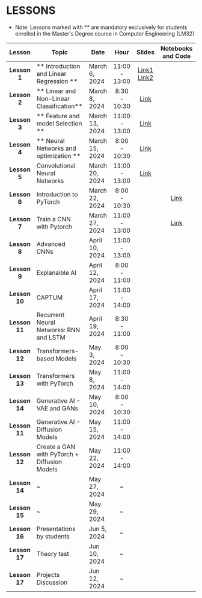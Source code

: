 # LESSONS

- Note: Lessons marked with ** are mandatory exclusively for students enrolled in the Master's Degree course in Computer Engineering (LM32)


| Lesson            | Topic                                             | Date            | Hour          | Slides       | Notebooks and Code |
| :-------:         | ------------------                                | --------------- | :-------:     | :-------:    |:-------:  |
| **Lesson 1**      | ** Introduction and Linear Regression **          | March 6, 2024   | 11:00 - 13:00 | [Link1](https://studentiunict-my.sharepoint.com/:b:/g/personal/concetto_spampinato_unict_it/EeafGoekiXtFnG_ceDlHaYEBxVSk_AZ56V4iF-tPU1svmg?e=Obkjnv) [Link2](https://studentiunict-my.sharepoint.com/:b:/g/personal/concetto_spampinato_unict_it/EdYwXfv37qFPl4MbhpcTXJsB-d-pSjJc0UFKPftCOAWGlg?e=65kkbx)  | |
| **Lesson 2**      | ** Linear and Non-Linear Classification**         | March 8, 2024   | 8:30 - 10:30  | [Link](https://studentiunict-my.sharepoint.com/:b:/g/personal/concetto_spampinato_unict_it/EXhIg0LAhkpJg9mak5EP2HMB9MwGK6YW7z3bsNw2F5Hy1Q?e=ec8GbA)  | |
| **Lesson 3**      | ** Feature and model Selection  **                | March 13, 2024  | 11:00 - 13:00 | [Link](https://studentiunict-my.sharepoint.com/:b:/g/personal/concetto_spampinato_unict_it/EegCqYjrPiFAvPziUgS49g4B7ITeCmxz6jI5n6TpFWQTyg?e=spx7P2)  | | 
| **Lesson 4**      | ** Neural Networks and optimization **            | March 15, 2024  | 8:00 - 10:30  | [Link](https://studentiunict-my.sharepoint.com/:b:/g/personal/concetto_spampinato_unict_it/EfbaQ_nNvGJItrTjeHsJ9-MBQET7rowPiqY6DJlKZVqL9w?e=jhxWv1)  | | 
| **Lesson 5**      | Convolutional Neural Networks                     | March 20, 2024  | 11:00 - 13:00 | [Link](https://studentiunict-my.sharepoint.com/:b:/g/personal/concetto_spampinato_unict_it/EQYhR7pDAPlLtoGINWh9PPEB8BvykgYvbubrRuo2jHd5Jw?e=GCykZz)  | |
| **Lesson 6**      | Introduction to PyTorch                           | March 22, 2024  | 8:00 - 10:30  | | [Link](https://colab.research.google.com/drive/1hHIFgCE1FLPFgBK_H480wEWPhMwb0_Fa?usp=sharing) |
| **Lesson 7**      | Train a CNN with Pytorch                          | March 27, 2024  | 11:00 - 13:00 | | [Link](https://colab.research.google.com/drive/1U3MS5kULj2nxR4_CZf_LvRDt8-XozWo3?usp=sharing) |
| **Lesson 8**      | Advanced CNNs                                     | April 10, 2024  | 11:00 - 13:00 | <!--[Link](#)-->   | |
| **Lesson 9**      | Explanaible AI                                    | April 12, 2024  | 8:00 - 11:00  | <!--[Link](#)-->   | | 
| **Lesson 10**     | CAPTUM                                            | April 17, 2024  | 11:00 - 14:00 | <!--[Link](#)-->   | |
| **Lesson 11**     | Recurrent Neural Networks: RNN and LSTM           | April 19, 2024  | 8:30 - 11:00  | | |
| **Lesson 12**     | Transformers-based Models                         | May 3, 2024     | 8:00 - 10:30  | | |
| **Lesson 13**     | Transformers with PyTorch                         | May 8, 2024     | 11:00 - 14:00 | | |
| **Lesson 14**     | Generative AI - VAE and GANs                      | May 10, 2024    | 8:00 - 10:30  | | |
| **Lesson 11**     | Generative AI - Diffusion Models                  | May 15, 2024    | 11:00 - 14:00 | | |
| **Lesson 12**     | Create a GAN with PyTorch + Diffusion Models      | May 22, 2024    | 11:00 - 14:00 | | |
| **Lesson 14**     |                                 ~                 | May 27, 2024    |       ~       | | |
| **Lesson 15**     |                                 ~                 | May 29, 2024    |       ~       | | |
| **Lesson 16**     | Presentations by students                         | Jun 5, 2024     |       ~       | | |
| **Lesson 17**     | Theory test                                       | Jun 10, 2024    |       ~       | | |
| **Lesson 17**     | Projects Discussion                               | Jun 12, 2024    |       ~       | | |

<!-- https://colab.research.google.com/drive/1U3MS5kULj2nxR4_CZf_LvRDt8-XozWo3?usp=sharing -->
